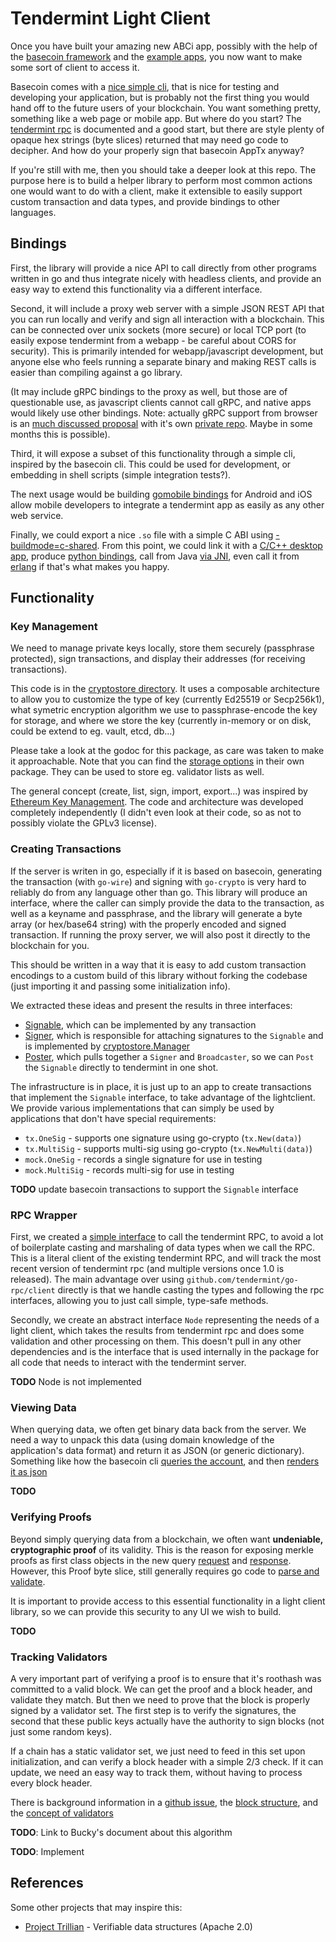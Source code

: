 # Tendermint Light Client

Once you have built your amazing new ABCi app, possibly with the help of the [basecoin framework](https://github.com/tendermint/basecoin/blob/develop/README.md) and the [example apps](https://github.com/tendermint/basecoin-examples/blob/master/README.md), you now want to make some sort of client to access it.

Basecoin comes with a [nice simple cli](https://github.com/tendermint/basecoin-examples/blob/master/tutorial.md), that is nice for testing and developing your application, but is probably not the first thing you would hand off to the future users of your blockchain.  You want something pretty, something like a web page or mobile app.  But where do you start?  The [tendermint rpc](https://tendermint.com/docs/internals/rpc) is documented and a good start, but there are style plenty of opaque hex strings (byte slices) returned that may need go code to decipher.  And how do your properly sign that basecoin AppTx anyway?

If you're still with me, then you should take a deeper look at this repo.  The purpose here is to build a helper library to perform most common actions one would want to do with a client, make it extensible to easily support custom transaction and data types, and provide bindings to other languages.

## Bindings

First, the library will provide a nice API to call directly from other programs written in go and thus integrate nicely with headless clients, and provide an easy way to extend this functionality via a different interface.

Second, it will include a proxy web server with a simple JSON REST API that you can run locally and verify and sign all interaction with a blockchain. This can be connected over unix sockets (more secure) or local TCP port (to easily expose tendermint from a webapp - be careful about CORS for security). This is primarily intended for webapp/javascript development, but anyone else who feels running a separate binary and making REST calls is easier than compiling against a go library.

(It may include gRPC bindings to the proxy as well, but those are of questionable use, as javascript clients cannot call gRPC, and native apps would likely use other bindings.  Note: actually gRPC support from browser is an [much discussed proposal](https://github.com/grpc/grpc/issues/8682) with it's own [private repo](https://github.com/grpc/grpc-web).  Maybe in some months this is possible).

Third, it will expose a subset of this functionality through a simple cli, inspired by the basecoin cli.  This could be used for development, or embedding in shell scripts (simple integration tests?).

The next usage would be building [gomobile bindings](https://github.com/golang/go/wiki/Mobile) for Android and iOS allow mobile developers to integrate a tendermint app as easily as any other web service.

Finally, we could export a nice `.so` file with a simple C ABI using [-buildmode=c-shared](https://golang.org/cmd/go/#hdr-Description_of_build_modes).  From this point, we could link it with a [C/C++ desktop app](http://stackoverflow.com/questions/12066279/using-c-libraries-for-c-programs), produce [python bindings](https://blog.filippo.io/building-python-modules-with-go-1-5/), call from Java [via JNI](https://blog.dogan.io/2015/08/15/java-jni-jnr-go/), even call it from [erlang](http://andrealeopardi.com/posts/using-c-from-elixir-with-nifs/) if that's what makes you happy.

## Functionality

### Key Management

We need to manage private keys locally, store them securely (passphrase protected), sign transactions, and display their addresses (for receiving transactions).

This code is in the [cryptostore directory](./cryptostore). It uses a composable architecture to allow you to customize the type of key (currently Ed25519 or Secp256k1), what symetric encryption algorithm we use to passphrase-encode the key for storage, and where we store the key (currently in-memory or on disk, could be extend to eg. vault, etcd, db...)

Please take a look at the godoc for this package, as care was taken to make it approachable. Note that you can find the [storage options](./storage) in their own package.  They can be used to store eg. validator lists as well.

The general concept (create, list, sign, import, export...) was inspired by [Ethereum Key Management](https://github.com/ethereum/go-ethereum/wiki/Managing-Your-Accounts).  The code and architecture was developed completely independently (I didn't even look at their code, so as not to possibly violate the GPLv3 license).

### Creating Transactions

If the server is writen in go, especially if it is based on basecoin, generating the transaction (with `go-wire`) and signing with `go-crypto` is very hard to reliably do from any language other than go.  This library will produce an interface, where the caller can simply provide the data to the transaction, as well as a keyname and passphrase, and the library will generate a byte array (or hex/base64 string) with the properly encoded and signed transaction. If running the proxy server, we will also post it directly to the blockchain for you.

This should be written in a way that it is easy to add custom transaction encodings to a custom build of this library without forking the codebase (just importing it and passing some initialization info).

We extracted these ideas and present the results in three interfaces:

* [Signable](./transactions.go#L28-L48), which can be implemented by any transaction
* [Signer](./transactions.go#L50-L54), which is responsible for attaching signatures to the `Signable` and is implemented by [cryptostore.Manager](./cryptostore/holder.go#L9-L14)
* [Poster](./transactions.go#L56-L62), which pulls together a `Signer` and `Broadcaster`, so we can `Post` the `Signable` directly to tendermint in one shot.

The infrastructure is in place, it is just up to an app to create transactions that implement the `Signable` interface, to take advantage of the lightclient. We provide various implementations that can simply be used by applications that don't have special requirements:

* `tx.OneSig` - supports one signature using go-crypto (`tx.New(data)`)
* `tx.MultiSig` - supports multi-sig using go-crypto (`tx.NewMulti(data)`)
* `mock.OneSig` - records a single signature for use in testing
* `mock.MultiSig` - records multi-sig for use in testing

**TODO** update basecoin transactions to support the `Signable` interface


### RPC Wrapper

First, we created a [simple interface](./rpc) to call the tendermint RPC, to avoid a lot of boilerplate casting and marshaling of data types when we call the RPC. This is a literal client of the existing tendermint RPC, and will track the most recent version of tendermint rpc (and multiple versions once 1.0 is released). The main advantage over using `github.com/tendermint/go-rpc/client` directly is that we handle casting the types and following the rpc interfaces, allowing you to just call simple, type-safe methods.

Secondly, we create an abstract interface `Node` representing the needs of a light client, which takes the results from tendermint rpc and does some validation and other processing on them.  This doesn't pull in any other dependencies and is the interface that is used internally in the package for all code that needs to interact with the tendermint server.

**TODO** Node is not implemented

### Viewing Data

When querying data, we often get binary data back from the server.  We need a way to unpack this data (using domain knowledge of the application's data format) and return it as JSON (or generic dictionary).  Something like how the basecoin cli [queries the account](https://github.com/tendermint/basecoin/blob/develop/cmd/basecoin/commands/utils.go#L59-L81), and then [renders it as json](https://github.com/tendermint/basecoin/blob/develop/cmd/basecoin/commands/query.go#L118-L124)

**TODO**

### Verifying Proofs

Beyond simply querying data from a blockchain, we often want **undeniable, cryptographic proof** of its validity.  This is the reason for exposing merkle proofs as first class objects in the new query [request](https://github.com/tendermint/abci/blob/develop/types/types.pb.go#L718-L723) and [response](https://github.com/tendermint/abci/blob/develop/types/types.pb.go#L1413-L1421).  However, this Proof byte slice, still generally requires go code to [parse and validate](https://github.com/tendermint/go-merkle/blob/develop/iavl_proof.go#L14-L42).

It is important to provide access to this essential functionality in a light client library, so we can provide this security to any UI we wish to build.

**TODO**

### Tracking Validators

A very important part of verifying a proof is to ensure that it's roothash was committed to a valid block.  We can get the proof and a block header, and validate they match.  But then we need to prove that the block is properly signed by a validator set.  The first step is to verify the signatures, the second that these public keys actually have the authority to sign blocks (not just some random keys).

If a chain has a static validator set, we just need to feed in this set upon initialization, and can verify a block header with a simple 2/3 check. If it can update, we need an easy way to track them, without having to process every block header.

There is background information in a [github issue](https://github.com/tendermint/tendermint/issues/377), the [block structure](https://tendermint.com/docs/internals/block-structure), and the [concept of validators](https://tendermint.com/docs/internals/validators)

**TODO**: Link to Bucky's document about this algorithm

**TODO**: Implement

## References

Some other projects that may inspire this:

* [Project Trillian](https://github.com/google/trillian) - Verifiable data structures (Apache 2.0)

